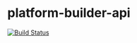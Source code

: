 # platform-builder-api
[![Build Status](https://travis-ci.org/SomethingSexy/platform-builder-api.svg?branch=master)](https://travis-ci.org/SomethingSexy/platform-builder-api)
